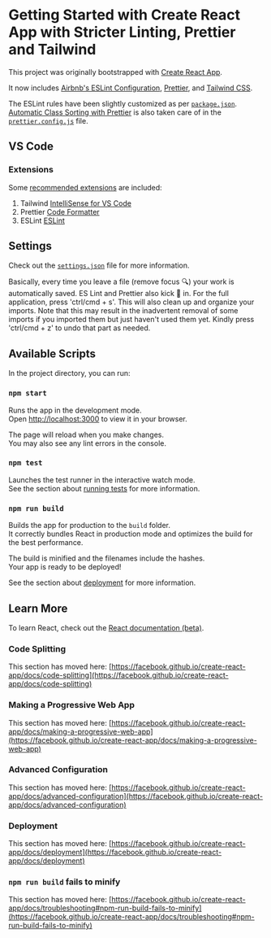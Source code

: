 # Getting Started with Create React App with Stricter Linting, Prettier and Tailwind

This project was originally bootstrapped with [Create React App](https://github.com/facebook/create-react-app).

It now includes [Airbnb's ESLint Configuration](https://www.npmjs.com/package/eslint-config-airbnb), [Prettier](https://prettier.io/), and [Tailwind CSS](https://tailwindcss.com/).

The ESLint rules have been slightly customized as per [`package.json`](package.json). [Automatic Class Sorting with Prettier](https://tailwindcss.com/blog/automatic-class-sorting-with-prettier) is also taken care of in the [`prettier.config.js`](prettier.config.js) file.

## VS Code

### Extensions

Some [recommended extensions](.vscode/extensions.json) are included:

1. Tailwind [IntelliSense for VS Code](https://tailwindcss.com/docs/editor-setup)
1. Prettier [Code Formatter](https://marketplace.visualstudio.com/items?itemName=esbenp.prettier-vscode)
1. ESLint [ESLint](https://marketplace.visualstudio.com/items?itemName=esbenp.prettier-vscode)

## Settings

Check out the [`settings.json`](settings.json) file for more information.

Basically, every time you leave a file (remove focus 🔍) your work is automatically saved. ES Lint and Prettier also kick 🛴 in. For the full application, press 'ctrl/cmd + s'. This will also clean up and organize your imports. Note that this may result in the inadvertent removal of some imports if you imported them but just haven't used them yet. Kindly press 'ctrl/cmd + z' to undo that part as needed.

## Available Scripts

In the project directory, you can run:

### `npm start`

Runs the app in the development mode.\
Open [http://localhost:3000](http://localhost:3000) to view it in your browser.

The page will reload when you make changes.\
You may also see any lint errors in the console.

### `npm test`

Launches the test runner in the interactive watch mode.\
See the section about [running tests](https://facebook.github.io/create-react-app/docs/running-tests) for more information.

### `npm run build`

Builds the app for production to the `build` folder.\
It correctly bundles React in production mode and optimizes the build for the best performance.

The build is minified and the filenames include the hashes.\
Your app is ready to be deployed!

See the section about [deployment](https://facebook.github.io/create-react-app/docs/deployment) for more information.

## Learn More

To learn React, check out the [React documentation (beta)](https://beta.reactjs.org/).

### Code Splitting

This section has moved here: [https://facebook.github.io/create-react-app/docs/code-splitting](https://facebook.github.io/create-react-app/docs/code-splitting)

### Making a Progressive Web App

This section has moved here: [https://facebook.github.io/create-react-app/docs/making-a-progressive-web-app](https://facebook.github.io/create-react-app/docs/making-a-progressive-web-app)

### Advanced Configuration

This section has moved here: [https://facebook.github.io/create-react-app/docs/advanced-configuration](https://facebook.github.io/create-react-app/docs/advanced-configuration)

### Deployment

This section has moved here: [https://facebook.github.io/create-react-app/docs/deployment](https://facebook.github.io/create-react-app/docs/deployment)

### `npm run build` fails to minify

This section has moved here: [https://facebook.github.io/create-react-app/docs/troubleshooting#npm-run-build-fails-to-minify](https://facebook.github.io/create-react-app/docs/troubleshooting#npm-run-build-fails-to-minify)

